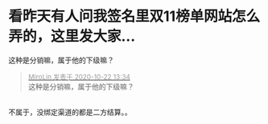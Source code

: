 # 看昨天有人问我签名里双11榜单网站怎么弄的，这里发大家...


这种是分销嘛，属于他的下级嘛？

<div class="quote"><blockquote><font size="2"><a href="https://www.hostloc.com/forum.php?mod=redirect&amp;goto=findpost&amp;pid=9335613&amp;ptid=757052" target="_blank"><font color="#999999">MiroLin 发表于 2020-10-22 13:34</font></a></font><br />
这种是分销嘛，属于他的下级嘛？</blockquote></div><br />
不属于，没绑定渠道的都是二方结算。。
